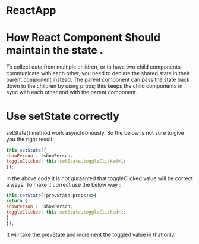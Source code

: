 # ReactApp

# How React Component Should maintain the state . 

To collect data from multiple children, or to have two child components communicate with each other, you need to declare the shared state in their parent component instead. The parent component can pass the state back down to the children by using props; this keeps the child components in sync with each other and with the parent component.

# Use setState correctly 

setState() method work asynchronously.  So the  below is not sure to give you the right result 

```js
this.setState({
showPerson : !showPerson,
toggleClicked: this.setState.toggleClicked+1;
});

```

In the above code it is not guraanted that toggleClicked value will be correct always. To make it correct use the below way :

```js
this.setState((prevState,props)=>{
return {
showPerson : !showPerson,
toggleClicked: this.setState.toggleClicked+1;
}
});

```
It will take the prevState and increment the toggled value in that only.










